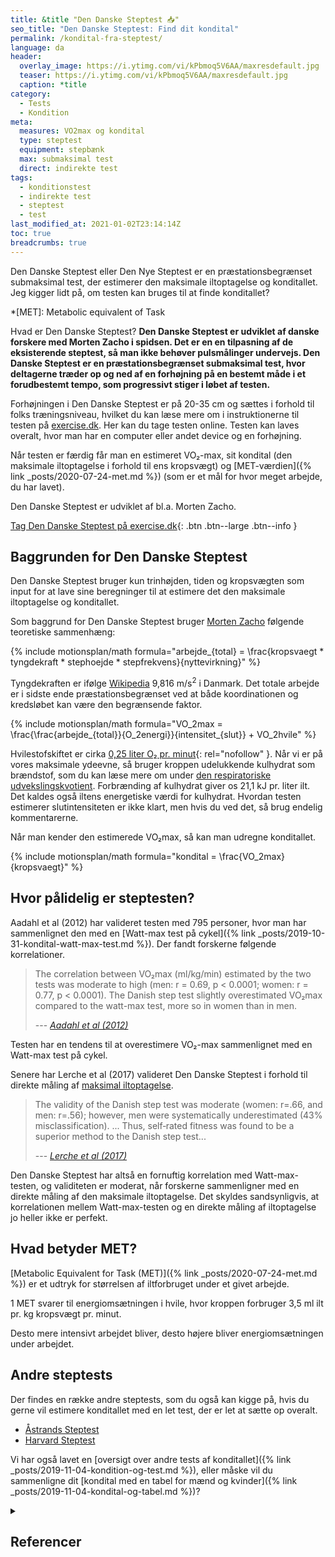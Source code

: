 ```yaml
---
title: &title "Den Danske Steptest 📥"
seo_title: "Den Danske Steptest: Find dit kondital"
permalink: /kondital-fra-steptest/
language: da
header:
  overlay_image: https://i.ytimg.com/vi/kPbmoq5V6AA/maxresdefault.jpg
  teaser: https://i.ytimg.com/vi/kPbmoq5V6AA/maxresdefault.jpg
  caption: *title
category:
  - Tests
  - Kondition
meta:
  measures: VO2max og kondital
  type: steptest
  equipment: stepbænk
  max: submaksimal test
  direct: indirekte test
tags:
  - konditionstest
  - indirekte test
  - steptest
  - test
last_modified_at: 2021-01-02T23:14:14Z
toc: true
breadcrumbs: true
---
```


Den Danske Steptest eller Den Nye Steptest er en præstationsbegrænset submaksimal test, der estimerer den maksimale iltoptagelse og konditallet. Jeg kigger lidt på, om testen kan bruges til at finde konditallet?

*[MET]: Metabolic equivalent of Task

Hvad er Den Danske Steptest? **Den Danske Steptest er udviklet af danske forskere med Morten Zacho i spidsen. Det er en en tilpasning af de eksisterende steptest, så man ikke behøver pulsmålinger undervejs. Den Danske Steptest er en præstationsbegrænset submaksimal test, hvor deltagerne træder op og ned af en forhøjning på en bestemt måde i et forudbestemt tempo, som progressivt stiger i løbet af testen.**

Forhøjningen i Den Danske Steptest er på 20-35 cm og sættes i forhold til folks træningsniveau, hvilket du kan læse mere om i instruktionerne til testen på [exercise.dk](https://exercise.dk/kondition/43-den-danske-steptest). Her kan du tage testen online. Testen kan laves overalt, hvor man har en computer eller andet device og en forhøjning.

Når testen er færdig får man en estimeret VO₂-max, sit kondital (den maksimale iltoptagelse i forhold til ens kropsvægt) og [MET-værdien]({% link _posts/2020-07-24-met.md %}) (som er et mål for hvor meget arbejde, du har lavet).

Den Danske Steptest er udviklet af bl.a. Morten Zacho.

[Tag Den Danske Steptest på exercise.dk](https://exercise.dk/kondition/43-den-danske-steptest){: .btn .btn--large .btn--info }

## Baggrunden for Den Danske Steptest

Den Danske Steptest bruger kun trinhøjden, tiden og kropsvægten som input for at lave sine beregninger til at estimere det den maksimale iltoptagelse og konditallet.

Som baggrund for Den Danske Steptest bruger [Morten Zacho](https://exercise.dk/kondition/43-den-danske-steptest) følgende teoretiske sammenhæng:

{% include motionsplan/math formula="arbejde_{total} = \frac{kropsvaegt * tyngdekraft * stephoejde * stepfrekvens}{nyttevirkning}" %}

Tyngdekraften er ifølge [Wikipedia](https://da.wikipedia.org/wiki/Tyngdeacceleration) 9,816 m/s<sup>2</sup> i Danmark. Det totale arbejde er i sidste ende præstationsbegrænset ved at både koordinationen og kredsløbet kan være den begrænsende faktor.

{% include motionsplan/math formula="VO_2max = \frac{\frac{arbejde_{total}}{O_2energi}}{intensitet_{slut}} + VO_2hvile" %}

Hvilestofskiftet er cirka [0,25 liter O₂ pr. minut](https://web.archive.org/web/20230307005511/http://www.fys.dk/nfa/03/heftet/menneskekroppen.pdf){: rel="nofollow" }. Når vi er på vores maksimale ydeevne, så bruger kroppen udelukkende kulhydrat som brændstof, som du kan læse mere om under [den respiratoriske udvekslingskvotient](/respiratoriske-metaboliske-udvekslingskvotient/). Forbrænding af kulhydrat giver os 21,1 kJ pr. liter ilt. Det kaldes også iltens energetiske værdi for kulhydrat. Hvordan testen estimerer slutintensiteten er ikke klart, men hvis du ved det, så brug endelig kommentarerne.

Når man kender den estimerede VO₂max, så kan man udregne konditallet.

{% include motionsplan/math formula="kondital = \frac{VO_2max}{kropsvaegt}" %}

## Hvor pålidelig er steptesten?

Aadahl et al (2012) har valideret testen med 795 personer, hvor man har sammenlignet den med en [Watt-max test på cykel]({% link _posts/2019-10-31-kondital-watt-max-test.md %}). Der fandt forskerne følgende korrelationer.

> The correlation between VO₂max (ml/kg/min) estimated by the two tests was moderate to high (men: r = 0.69, p < 0.0001; women: r = 0.77, p < 0.0001). The Danish step test slightly overestimated VO₂max compared to the watt-max test, more so in women than in men.
>
> --- <cite>[Aadahl et al (2012)](https://journals.sagepub.com/doi/10.1177/2047487312462825)</cite>

Testen har en tendens til at overestimere VO₂-max sammenlignet med en Watt-max test på cykel.

Senere har Lerche et al (2017) valideret Den Danske Steptest i forhold til direkte måling af [maksimal iltoptagelse](/maksimale-iltoptagelse-vo2max/).

> The validity of the Danish step test was moderate (women: r=.66, and men: r=.56); however, men were systematically underestimated (43% misclassification).
> ...
> Thus, self‐rated fitness was found to be a superior method to the Danish step test...
>
> --- <cite>[Lerche et al (2017)](https://onlinelibrary.wiley.com/doi/abs/10.1111/sms.12873)</cite>

Den Danske Steptest har altså en fornuftig korrelation med Watt-max-testen, og validiteten er moderat, når forskerne sammenligner med en direkte måling af den maksimale iltoptagelse. Det skyldes sandsynligvis, at korrelationen mellem Watt-max-testen og en direkte måling af iltoptagelse jo heller ikke er perfekt.

## Hvad betyder MET?

[Metabolic Equivalent for Task (MET)]({% link _posts/2020-07-24-met.md %}) er et udtryk for størrelsen af iltforbruget under et givet arbejde.

1 MET svarer til energiomsætningen i hvile, hvor kroppen forbruger 3,5 ml ilt pr. kg kropsvægt pr. minut.

Desto mere intensivt arbejdet bliver, desto højere bliver energiomsætningen under arbejdet.

## Andre steptests

Der findes en række andre steptests, som du også kan kigge på, hvis du gerne vil estimere konditallet med en let test, der er let at sætte op overalt.

- [Åstrands Steptest](https://netdoktor.dk/interactive/interactivetests/steptest.php)
- [Harvard Steptest](https://en.wikipedia.org/wiki/Harvard_step_test)

Vi har også lavet en [oversigt over andre tests af konditallet]({% link _posts/2019-11-04-kondition-og-test.md %}), eller måske vil du sammenligne dit [kondital med en tabel for mænd og kvinder]({% link _posts/2019-11-04-kondital-og-tabel.md %})?

<details markdown="1" class="references">
  <summary><h2 class="references">Referencer</h2></summary>

- Aadahl, Mette, Morten Zacho, Allan Linneberg, Betina Thuesen, og Torben Jørgensen. 2012. “Comparison of the Danish step test and the watt-max test for estimation of maximal oxygen uptake: The Health2008 study”. European journal of preventive cardiology 20 (september). <https://doi.org/10.1177/2047487312462825>.
- Lerche, L., A. Olsen, K. E. N. Petersen, A. L. Rostgaard‐Hansen, L. O. Dragsted, N. B. Nordsborg, A. Tjønneland, og J. Halkjær. 2017. “Validity of Physical Activity and Cardiorespiratory Fitness in the Danish Cohort ‘Diet, Cancer and Health-Next Generations’”. Scandinavian Journal of Medicine & Science in Sports 27 (12): 1864–72. <https://doi.org/10.1111/sms.12873>.
</details>
